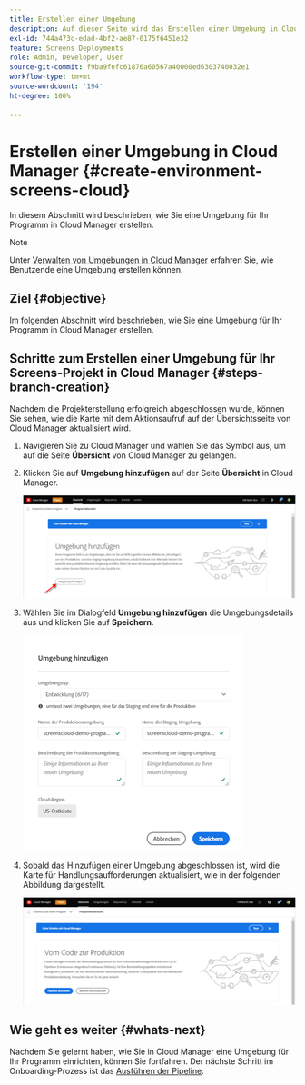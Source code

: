```yaml
---
title: Erstellen einer Umgebung
description: Auf dieser Seite wird das Erstellen einer Umgebung in Cloud Manager für Screens as a Cloud Service beschrieben.
exl-id: 744a473c-edad-4bf2-ae87-0175f6451e32
feature: Screens Deployments
role: Admin, Developer, User
source-git-commit: f9ba9fefc61876a60567a40000ed6303740032e1
workflow-type: tm+mt
source-wordcount: '194'
ht-degree: 100%

---
```


# Erstellen einer Umgebung in Cloud Manager {#create-environment-screens-cloud}

In diesem Abschnitt wird beschrieben, wie Sie eine Umgebung für Ihr Programm in Cloud Manager erstellen.

>[!NOTE]
>Unter [Verwalten von Umgebungen in Cloud Manager](https://experienceleague.adobe.com/docs/experience-manager-cloud-service/content/implementing/using-cloud-manager/manage-environments.html?lang=de) erfahren Sie, wie Benutzende eine Umgebung erstellen können.

## Ziel {#objective}

Im folgenden Abschnitt wird beschrieben, wie Sie eine Umgebung für Ihr Programm in Cloud Manager erstellen.

## Schritte zum Erstellen einer Umgebung für Ihr Screens-Projekt in Cloud Manager {#steps-branch-creation}

Nachdem die Projekterstellung erfolgreich abgeschlossen wurde, können Sie sehen, wie die Karte mit dem Aktionsaufruf auf der Übersichtsseite von Cloud Manager aktualisiert wird.

1. Navigieren Sie zu Cloud Manager und wählen Sie das Symbol aus, um auf die Seite **Übersicht** von Cloud Manager zu gelangen.

1. Klicken Sie auf **Umgebung hinzufügen** auf der Seite **Übersicht** in Cloud Manager.

   ![Bild](/help/screens-cloud/assets/onboarding/add-environ1.png)

1. Wählen Sie im Dialogfeld **Umgebung hinzufügen** die Umgebungsdetails aus und klicken Sie auf **Speichern**.

   ![Bild](/help/screens-cloud/assets/onboarding/add-environ2.png)

1. Sobald das Hinzufügen einer Umgebung abgeschlossen ist, wird die Karte für Handlungsaufforderungen aktualisiert, wie in der folgenden Abbildung dargestellt.

   ![image](/help/screens-cloud/assets/onboarding/add-environ3a.png)

## Wie geht es weiter {#whats-next}

Nachdem Sie gelernt haben, wie Sie in Cloud Manager eine Umgebung für Ihr Programm einrichten, können Sie fortfahren. Der nächste Schritt im Onboarding-Prozess ist das [Ausführen der Pipeline](/help/screens-cloud/onboarding-screens-cloud/running-a-pipeline.md).
